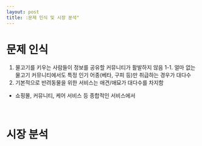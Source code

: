 ```yaml
---
layout: post
title: :문제 인식 및 시장 분석"
---
```


# 문제 인식
1. 물고기를 키우는 사람들이 정보를 공유할 커뮤니티가 활발하지 않음
1-1. 얼마 없는 물고기 커뮤니티에서도 특정 인기 어종(베타, 구피 등)만 취급하는 경우가 대다수
2. 기본적으로 반려동물을 위한 서비스는 애견/애묘가 대다수를 차지함 
- 쇼핑몰, 커뮤니티, 케어 서비스 등 종합적인 서비스에서 

<br>

# 시장 분석
